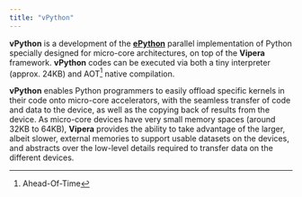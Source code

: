 ```yaml
---
title: "vPython"
---
```


**vPython** is a development of the [**ePython**](https://github.com/mesham/epython) parallel implementation of Python specially designed for micro-core architectures, on top of the **Vipera** framework. **vPython** codes can be executed via both a tiny interpreter (approx. 24KB) and AOT[^1] native compilation. 

**vPython** enables Python programmers to easily offload specific kernels in their code onto micro-core accelerators, with the seamless transfer of code and data to the device, as well as the copying back of results from the device. As micro-core devices have very small memory spaces (around 32KB to 64KB), **Vipera** provides the ability to take advantage of the larger, albeit slower, external memories to support usable datasets on the devices, and abstracts over the low-level details required to transfer data on the different devices. 

[^1]: Ahead-Of-Time